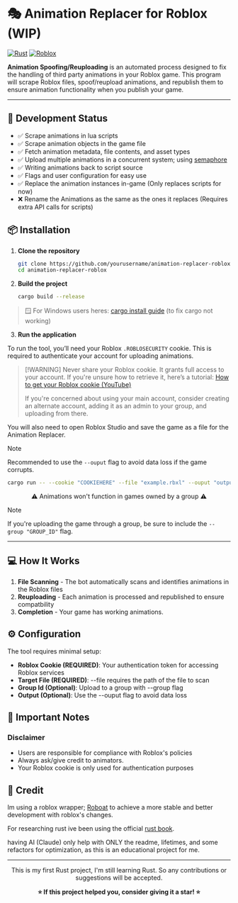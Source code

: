 # 🎭 Animation Replacer for Roblox (WIP)

[![Rust](https://img.shields.io/badge/rust-%23000000.svg?style=for-the-badge&logo=rust&logoColor=white)](https://www.rust-lang.org/)
[![Roblox](https://img.shields.io/badge/Roblox-00A2FF?style=for-the-badge&logo=roblox&logoColor=white)](https://www.roblox.com/)


**Animation Spoofing/Reuploading** is an automated process designed to fix the handling of third party animations in your Roblox game. This program will scrape Roblox files, spoof/reupload animations, and republish them to ensure animation functionality when you publish your game.

---


## 📝 Development Status
- ✅ Scrape animations in lua scripts
- ✅ Scrape animation objects in the game file
- ✅ Fetch animation metadata, file contents, and asset types
- ✅ Upload multiple animations in a concurrent system; using [semaphore](https://docs.rs/semaphore/latest/semaphore/)
- ✅ Writing animations back to script source 
- ✅ Flags and user configuration for easy use
- ✅ Replace the animation instances in-game (Only replaces scripts for now)  
- ❌ Rename the Animations as the same as the ones it replaces (Requires extra API calls for scripts)




## 📦 Installation

1. **Clone the repository**
   ```bash
   git clone https://github.com/yourusername/animation-replacer-roblox.git
   cd animation-replacer-roblox
   ```

2. **Build the project**
   ```bash
   cargo build --release
   ```
> 🪟 For Windows users heres: [cargo install guide](https://doc.rust-lang.org/cargo/getting-started/installation.html) (to fix cargo not working)

3. **Run the application**

To run the tool, you’ll need your Roblox ``.ROBLOSECURITY`` cookie.
This is required to authenticate your account for uploading animations.

>    [!WARNING]
>    Never share your Roblox cookie. It grants full access to your account.
>    If you're unsure how to retrieve it, here’s a tutorial:
>    [How to get your Roblox cookie (YouTube)](https://www.youtube.com/watch?v=zkSnBV7oOZM)
> 
> If you're concerned about using your main account, consider creating an alternate account, adding it as an admin to your group, and uploading from there.

You will also need to open Roblox Studio and save the game as a file for the Animation Replacer.
> [!NOTE]
> Recommended to use the ``--ouput`` flag to avoid data loss if the game corrupts. 

   ```bash
   cargo run -- --cookie "COOKIEHERE" --file "example.rbxl" --ouput "output.rbxl"
   ```

<div align="center">
⚠️ Animations won't function in games owned by a group ⚠️
</div align="center">

> [!NOTE]
> If you're uploading the game through a group, be sure to include the ``--group "GROUP_ID"`` flag.

<!-- > ⚠️ This project is currently under active development.   -->
<!-- > Installation instructions will be provided in a future release. ⚠️ -->
---

## 💻 How It Works
1. **File Scanning** - The bot automatically scans and identifies animations in the Roblox files
2. **Reuploading** - Each animation is processed and republished to ensure compatbility
3. **Completion** - Your game has working animations.

## ⚙️ Configuration
The tool requires minimal setup:
- **Roblox Cookie (REQUIRED)**: Your authentication token for accessing Roblox services
- **Target File (REQUIRED)**: --file requires the path of the file to scan
- **Group Id (Optional)**: Upload to a group with --group flag
- **Output (Optional)**: Use the --ouput flag to avoid data loss

## 🚨 Important Notes

### Disclaimer
- Users are responsible for compliance with Roblox's policies
- Always ask/give credit to animators.
- Your Roblox cookie is only used for authentication purposes


## 🤝 Credit 
Im using a roblox wrapper; [Roboat](https://github.com/fekie/roboat) to achieve a more stable and better development with roblox's changes.

For researching rust ive been using the official [rust book](https://doc.rust-lang.org/book/).

having AI (Claude) only help with ONLY the readme, lifetimes, and some refactors for optimization, as this is an educational project for me.


---

<div align="center">
   This is my first Rust project, I'm still learning Rust. So any contributions or suggestions will be accepted.

**⭐ If this project helped you, consider giving it a star! ⭐**

</div>

